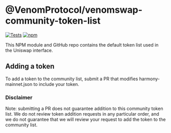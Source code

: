 # @VenomProtocol/venomswap-community-token-list

[![Tests](https://github.com/Uniswap/token-lists/workflows/Tests/badge.svg)](https://github.com/VenomProtocol/venomswap-community-token-list/actions?query=workflow%3ATests)
[![npm](https://img.shields.io/npm/v/@VenomProtocol/venomswap-community-token-list)](https://unpkg.com/@VenomProtocol/venomswap-community-token-list@latest/)

This NPM module and GitHub repo contains the default token list used in the Uniswap interface.

## Adding a token

To add a token to the community list, submit a PR that modifies harmony-mainnet.json to include your token.

### Disclaimer

Note: submitting a PR does not guarantee addition to this community token list.
We do not review token addition requests in any particular order, and we do not
guarantee that we will review your request to add the token to the community list.

